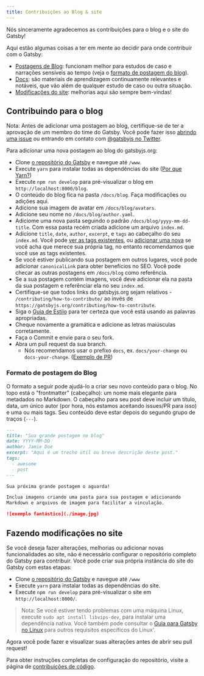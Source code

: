 ```yaml
---
title: Contribuições ao Blog & site
---
```


Nós sinceramente agradecemos as contribuições para o blog e o site do Gatsby! 

Aqui estão algumas coisas a ter em mente ao decidir para onde contribuir com o Gatsby:

- [Postagens de Blog](#contribuindo-para-o-blog): funcionam melhor para estudos de caso e narrações sensíveis ao tempo (veja o [formato de postagem do blog](#formato-de-postagem-do-blog)).
- [Docs](/contributing/docs-contributions/): são materiais de aprendizagem continuamente relevantes e notáveis, que vão além de qualquer estudo de caso ou outra situação.
- [Modificações do site](#fazendo-modificações-para-o-site): melhorias aqui são sempre bem-vindas!

## Contribuindo para o blog
Nota: Antes de adicionar uma postagem ao blog, certifique-se de ter a aprovação de um membro do time do Gatsby. Você pode fazer isso [abrindo uma issue](https://github.com/gatsbyjs/gatsby/issues/new/choose) ou entrando em contato com [@gatsbyjs no Twitter](https://twitter.com/gatsbyjs).

Para adicionar uma nova postagem ao blog do gatsbyjs.org:

- Clone [o repositório do Gatsby](https://github.com/gatsbyjs/gatsby/) e navegue até `/www`.
- Execute `yarn` para instalar todas as dependências do site ([Por que Yarn?](/contributing/setting-up-your-local-dev-environment#using-yarn))
- Execute `npm run develop` para pré-visualizar o blog em `http://localhost:8000/blog`.
- O conteúdo do blog fica na pasta `/docs/blog`. Faça modificações ou adições aqui.
- Adicione sua imagem de avatar em `/docs/blog/avatars`.
- Adicione seu nome no `/docs/blog/author.yaml`.
- Adiciome uma nova pasta seguindo o padrão `/docs/blog/yyyy-mm-dd-title`. Com essa pasta recém criada adicione um arquivo `index.md`.
- Adicione `title`, `date`, `author`, `excerpt`, e `tags` ao cabeçalho do seu `index.md`. Você pode [ver as tags existentes](/blog/tags/), ou [adicionar uma nova](https://github.com/gatsbyjs/gatsby/blob/master/www/src/data/tags-docs.js) se você acha que merece sua própria tag, no entanto recomendamos que você use as tags existentes.
- Se você estiver publicando sua postagem em outros lugares, você pode adicionar `canonicalLink` para obter benefícios no SEO. 
Você pode checar as outras postagens em `/docs/blog` como referência.
- Se a sua postagem contém imagens, você deve adicionar ela na pasta da sua postagem e referênciar ela no seu `index.md`.
- Certifique-se que todos links do gatsbyjs.org sejam relativos - `/contributing/how-to-contribute/` ao invés de `https://gatsbyjs.org/contributing/how-to-contribute`.
- Siga o [Guia de Estilo](/contributing/gatsby-style-guide/#word-choice) para ter certeza que você está usando as palavras apropriadas.
- Cheque novamente a gramática e adicione as letras maiúsculas corretamente.
- Faça o Commit e envie para o seu fork.
- Abra um pull request da sua branch.
  - Nós recomendamos usar o prefixo `docs`, ex. `docs/your-change` ou `docs-your-change`. ([Exemplo de PR](https://github.com/gatsbyjs/gatsby/commit/9c21394add7906974dcfd22ad5dc1351a99d7ceb#diff-bf544fce773d8a5381f64c37d48d9f12))

### Formato de postagem do Blog

O formato a seguir pode ajudá-lo a criar seu novo conteúdo para o blog. No topo está o "frontmatter" (cabeçalho): um nome mais elegante para metadados no Markdown. O cabeçalho para seu post deve incluir um título, data, um único autor (por hora, nós estamos aceitando issues/PR para isso) e uma ou mais tags. Seu conteúdo deve estar depois do segundo grupo de traços (`---`).

```md
---
title: "Sua grande postagem no blog"
date: YYYY-MM-DD
author: Jamie Doe
excerpt: "Aqui é um trecho útil ou breve descrição deste post."
tags:
  - awesome
  - post
---

Sua próxima grande postagem o aguarda!

Inclua imagens criando uma pasta para sua postagem e adicionando
Markdown e arquivos de imagem para facilitar a vinculação.

![exemplo fantástico](./image.jpg)
```

## Fazendo modificações no site

Se você deseja fazer alterações, melhorias ou adicionar novas funcionalidades ao site, não é necessário configurar o repositório completo do Gatsby para contribuir. Você pode criar sua própria instância do site do Gatsby com estas etapas:

- Clone [o repositório do Gatsby](https://github.com/gatsbyjs/gatsby/) e navegue até `/www`
- Execute `yarn` para instalar todas as dependências do site.
- Execute `npm run develop` para pré-visualizar o site em `http://localhost:8000/`.

> Nota: Se você estiver tendo problemas com uma máquina Linux, execute `sudo apt install libvips-dev`, para instalar uma dependência nativa. Você também pode consultar o [Guia para Gatsby no Linux](/docs/gatsby-on-linux/) para outros requisitos específicos do Linux'.

Agora você pode fazer e visualizar suas alterações antes de abrir seu pull request!

Para obter instruções completas de configuração do repositório, visite a página de [contribuições de código](/contributing/code-contributions/).

